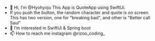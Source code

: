 - 👋 Hi, I’m @Hyohyoju This App is QuoteApp using SwiftUi.
- If you push the button, the random character and quote is on screen.
  This has two version, one for "breaking bad", and other is "Better call Saul"
- 👀 I’m interested in SwiftUi & Spring boot
- 📫 How to reach me instagram @rizoo_coding_

<!---
Hyohyoju/Hyohyoju is a ✨ special ✨ repository because its `README.md` (this file) appears on your GitHub profile.
You can click the Preview link to take a look at your changes.
--->
